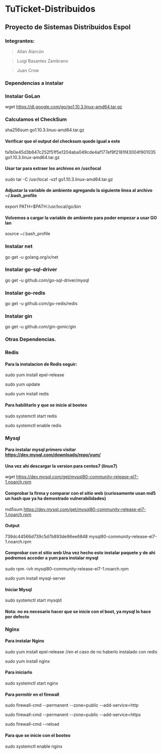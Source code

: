 # **TuTicket-Distribuidos**

## Proyecto de Sistemas Distribuidos Espol

### Integrantes:

>Allan Alarcón

>Luigi Basantes Zambrano

>Juan Crow

### Dependencias a instalar
### Instalar GoLan

wget https://dl.google.com/go/go1.10.3.linux-amd64.tar.gz

### Calculamos el CheckSum
sha256sum go1.10.3.linux-amd64.tar.gz 

#### Verificar que el output del checksum quede igual a este
fa1b0e45d3b647c252f51f5e1204aba049cde4af177ef9f2181f43004f901035  go1.10.3.linux-amd64.tar.gz

#### Usar tar para extraer los archivos en /usr/local
sudo tar -C /usr/local -xzf go1.10.3.linux-amd64.tar.gz

#### Adjustar la variable de ambiente agregando la siguiente linea al archivo ~/.bash_profile

export PATH=$PATH:/usr/local/go/bin

#### Volvemos a cargar la variable de ambiente para poder empezar a usar GO lan

source ~/.bash_profile



### Instalar net

go get -u golang.org/x/net

### Instalar go-sql-driver

go get -u github.com/go-sql-driver/mysql

### Instalar go-redis

go get -u github.com/go-redis/redis

### Instalar gin

go get -u github.com/gin-gonic/gin

### Otras Dependencias.

### Redis

#### Para la instalacion de Redis seguir:

sudo yum install epel-release

sudo yum update

sudo yum install redis

#### Para habilitarlo y que se inicie al booteo

sudo systemctl start redis

sudo systemctl enable redis

### Mysql

#### Para instalar mysql primero visitar https://dev.mysql.com/downloads/repo/yum/ 

#### Una vez ahi descargar la version para centos7 (linux7)

wget https://dev.mysql.com/get/mysql80-community-release-el7-1.noarch.rpm

#### Comprobar la firma y comparar con el sitio web (curiosamente usan md5 un hash que ya ha demostrado vulnerabilidades)

md5sum https://dev.mysql.com/get/mysql80-community-release-el7-1.noarch.rpm


#### Output
739dc44566d739c5d7b893de96ee6848  mysql80-community-release-el7-1.noarch.rpm

#### Comprobar con el sitio web Una vez hecho esto instalar paquete y de ahi podremos acceder a yum para instalar mysql

sudo rpm -ivh mysql80-community-release-el7-1.noarch.rpm

sudo yum install mysql-server

#### Iniciar Mysql

sudo systemctl start mysqld

#### Nota: no es necesario hacer que se inicie con el boot, ya mysql lo hace por defecto

### Nginx

#### Para instalar Nginx

sudo yum install epel-release //en el caso de no haberlo instalado con redis

sudo yum install nginx

#### Para iniciarlo

sudo systemctl start nginx

#### Para permitir en el firewall

sudo firewall-cmd --permanent --zone=public --add-service=http 

sudo firewall-cmd --permanent --zone=public --add-service=https

sudo firewall-cmd --reload

#### Para que se inicie con el booteo

sudo systemctl enable nginx

